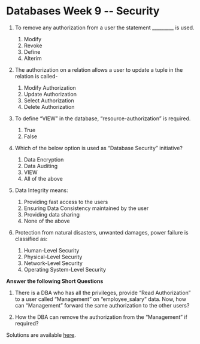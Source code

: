# Databases Week 9 -- Security

1. To remove any authorization from a user the statement _________ is used.
   1. Modify
   2. Revoke
   3. Define
   4. Alterim

2. The authorization on a relation allows a user to update a tuple in the relation is called-
   1. Modify Authorization
   2. Update Authorization
   3. Select Authorization
   4. Delete Authorization

3. To define “VIEW” in the database, “resource-authorization” is required.
   1. True
   2. False

4. Which of the below option is used as “Database Security” initiative?
   1. Data Encryption
   2. Data Auditing
   3. VIEW
   4. All of the above

5. Data Integrity means:
   1. Providing fast access to the users
   2. Ensuring Data Consistency maintained by the user
   3. Providing data sharing
   4. None of the above

6. Protection from natural disasters, unwanted damages, power failure is classified as:
   1. Human-Level Security
   2. Physical-Level Security
   3. Network-Level Security
   4. Operating System-Level Security

**Answer the following Short Questions** 

1. There is a DBA who has all the privileges, provide “Read Authorization” to a user called “Management” on “employee_salary” data. Now, how can “Management” forward the same authorization to the other users?

2. How the DBA can remove the authorization from the “Management” if required?

Solutions are available [here](solution).    

 